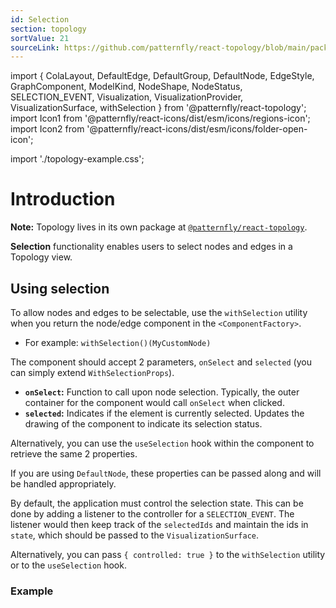 ```yaml
---
id: Selection
section: topology
sortValue: 21
sourceLink: https://github.com/patternfly/react-topology/blob/main/packages/module/patternfly-docs/content/examples/TopologySelectableDemo.tsx
---
```


import {
  ColaLayout,
  DefaultEdge,
  DefaultGroup,
  DefaultNode,
  EdgeStyle,
  GraphComponent,
  ModelKind,
  NodeShape,
  NodeStatus,
  SELECTION_EVENT,
  Visualization,
  VisualizationProvider,
  VisualizationSurface,
  withSelection
} from '@patternfly/react-topology';
import Icon1 from '@patternfly/react-icons/dist/esm/icons/regions-icon';
import Icon2 from '@patternfly/react-icons/dist/esm/icons/folder-open-icon';

import './topology-example.css';

# Introduction

**Note:** Topology lives in its own package at [`@patternfly/react-topology`](https://www.npmjs.com/package/@patternfly/react-topology).

**Selection** functionality enables users to select nodes and edges in a Topology view.

## Using selection

To allow nodes and edges to be selectable, use the `withSelection` utility when you return the node/edge component in the `<ComponentFactory>`. 
  - For example: `withSelection()(MyCustomNode)`

The component should accept 2 parameters, `onSelect` and `selected` (you can simply extend `WithSelectionProps`).
- **`onSelect`:** Function to call upon node selection. Typically, the outer container for the component would call `onSelect` when clicked.
- **`selected`:** Indicates if the element is currently selected. Updates the drawing of the component to indicate its selection status.

Alternatively, you can use the `useSelection` hook within the component to retrieve the same 2 properties.

If you are using `DefaultNode`, these properties can be passed along and will be handled appropriately.

By default, the application must control the selection state. This can be done by adding a listener to the controller for a `SELECTION_EVENT`. The listener would then keep track of the `selectedIds` and maintain the ids in `state`, which should be passed to the `VisualizationSurface`.

Alternatively, you can pass `{ controlled: true }` to the `withSelection` utility or to the `useSelection` hook.

### Example

```ts file='./TopologySelectableDemo.tsx'
```
